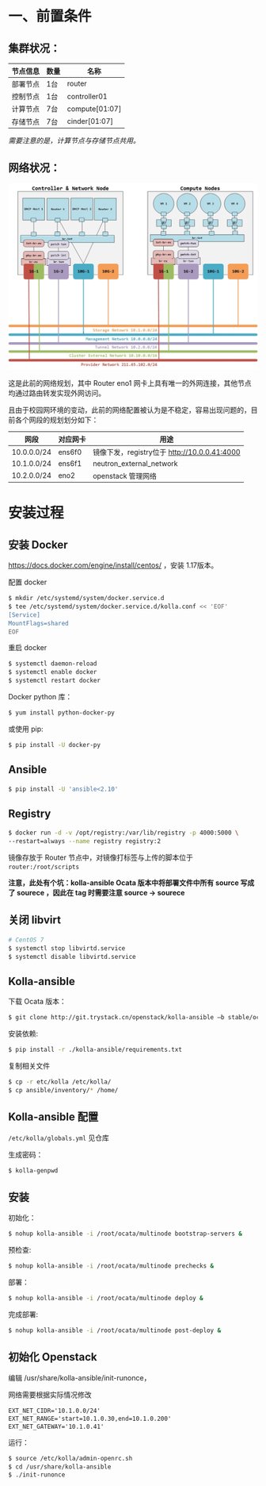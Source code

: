 # 一、前置条件

## 集群状况：

| 节点信息 | 数量 | 名称           |
| -------- | ---- | -------------- |
| 部署节点 | 1台  | router         |
| 控制节点 | 1台  | controller01   |
| 计算节点 | 7台  | compute[01:07] |
| 存储节点 | 7台  | cinder[01:07]  |

*需要注意的是，计算节点与存储节点共用。*

## 网络状况：

![network-topology](https://github.com/JesseStutler/technical-support/blob/master/assets/OcataDeployment/network_topology.jpg?raw=true)

这是此前的网络规划，其中 Router eno1 网卡上具有唯一的外网连接，其他节点均通过路由转发实现外网访问。

且由于校园网环境的变动，此前的网络配置被认为是不稳定，容易出现问题的，目前各个网段的规划划分如下：

| 网段        | 对应网卡 | 用途                                         |
| ----------- | -------- | -------------------------------------------- |
| 10.0.0.0/24 | ens6f0   | 镜像下发，registry位于 http://10.0.0.41:4000 |
| 10.1.0.0/24 | ens6f1   | neutron_external_network                     |
| 10.2.0.0/24 | eno2     | openstack 管理网络                           |



# 安装过程

## 安装 Docker

https://docs.docker.com/engine/install/centos/ ，安装 1.17版本。

配置 docker

```bash
$ mkdir /etc/systemd/system/docker.service.d
$ tee /etc/systemd/system/docker.service.d/kolla.conf << 'EOF'
[Service]
MountFlags=shared
EOF
```

重启 docker

```bash
$ systemctl daemon-reload
$ systemctl enable docker
$ systemctl restart docker
```

Docker python 库：

```bash
$ yum install python-docker-py
```

或使用 pip:

```bash
$ pip install -U docker-py
```



## Ansible

```bash
$ pip install -U 'ansible<2.10'
```

## Registry

```bash
$ docker run -d -v /opt/registry:/var/lib/registry -p 4000:5000 \
--restart=always --name registry registry:2
```

镜像存放于 Router 节点中，对镜像打标签与上传的脚本位于 `router:/root/scripts`

**注意，此处有个坑：kolla-ansible Ocata 版本中将部署文件中所有 source 写成了 sourece ，因此在 tag 时需要注意 source -> sourece**



## 关闭 libvirt

```bash
# CentOS 7
$ systemctl stop libvirtd.service
$ systemctl disable libvirtd.service

```



## Kolla-ansible

下载 Ocata 版本：

```bash
$ git clone http://git.trystack.cn/openstack/kolla-ansible –b stable/ocata
```

安装依赖:

```bash
$ pip install -r ./kolla-ansible/requirements.txt
```

复制相关文件

```bash
$ cp -r etc/kolla /etc/kolla/
$ cp ansible/inventory/* /home/
```



## Kolla-ansible 配置

`/etc/kolla/globals.yml` 见仓库

生成密码：

```bash
$ kolla-genpwd
```



## 安装

初始化：

```bash
$ nohup kolla-ansible -i /root/ocata/multinode bootstrap-servers &
```

预检查:

```bash
$ nohup kolla-ansible -i /root/ocata/multinode prechecks &
```

部署：

```bash
$ nohup kolla-ansible -i /root/ocata/multinode deploy &
```

完成部署:

```bash
$ nohup kolla-ansible -i /root/ocata/multinode post-deploy &
```



## 初始化 Openstack

编辑 /usr/share/kolla-ansible/init-runonce，

网络需要根据实际情况修改

```
EXT_NET_CIDR='10.1.0.0/24'
EXT_NET_RANGE='start=10.1.0.30,end=10.1.0.200'
EXT_NET_GATEWAY='10.1.0.41'
```

运行：

```bash
$ source /etc/kolla/admin-openrc.sh
$ cd /usr/share/kolla-ansible
$ ./init-runonce
```



